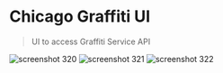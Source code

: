 # Chicago Graffiti UI

> UI to access Graffiti Service API

![screenshot 320](https://user-images.githubusercontent.com/3121908/48866022-f8cf1b80-ed96-11e8-9090-1d397edb79f2.png)
![screenshot 321](https://user-images.githubusercontent.com/3121908/48866023-f8cf1b80-ed96-11e8-9783-59678ea5f955.png)
![screenshot 322](https://user-images.githubusercontent.com/3121908/48866024-f8cf1b80-ed96-11e8-8108-225134469a36.png)
